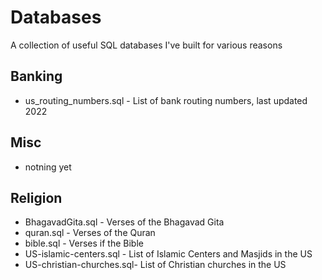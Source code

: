 # Databases
A collection of useful SQL databases I've built for various reasons

## Banking
  - us_routing_numbers.sql - List of bank routing numbers, last updated 2022

## Misc
  - notning yet

## Religion
  - BhagavadGita.sql         - Verses of the Bhagavad Gita
  - quran.sql                - Verses of the Quran
  - bible.sql                - Verses if the Bible
  - US-islamic-centers.sql   - List of Islamic Centers and Masjids in the US
  - US-christian-churches.sql- List of Christian churches in the US
